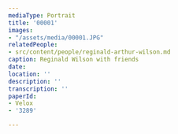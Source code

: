 ```yaml
---
mediaType: Portrait
title: '00001'
images:
- "/assets/media/00001.JPG"
relatedPeople:
- src/content/people/reginald-arthur-wilson.md
caption: Reginald Wilson with friends
date: 
location: ''
description: ''
transcription: ''
paperId:
- Velox
- '3289'

---
```

